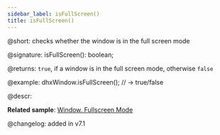 ```yaml
---
sidebar_label: isFullScreen()
title: isFullScreen()
---
```


@short: checks whether the window is in the full screen mode

@signature: isFullScreen(): boolean;

@returns:
`true`, if a window is in the full screen mode, otherwise `false`

@example:
dhxWindow.isFullScreen(); // -> true/false

@descr:

**Related sample**: [Window. Fullscreen Mode](https://snippet.dhtmlx.com/aftti5fy)

@changelog: added in v7.1

[comment]: # (@related:window/usage.md#fullscreen-mode)
